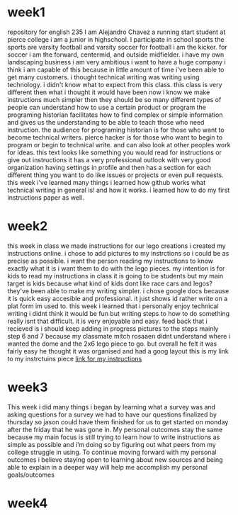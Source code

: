 # week1
repository for english 235 
 I am Alejandro Chavez a running start student at pierce college i am a junior in highschool. I participate in school sports the sports are varsity football and varsity soccer for football i am the kicker. for soccer i am the forward, centermid, and outside midfielder. i have my own landscaping business i am very ambitious i want to have a huge company i think i am capable of this because in little amount of time i've been able to get many customers. 
 i thought technical writing was writing using technology. i didn't know what to expect from this class. this class is very different then what i thought it would have been now i know we make instructions much simpler then they should be so many different types of people can understand how to use a certain product or program the programing historian facilitates how to find complex or simple information and gives us the understanding to be able to teach those who need instruction. the audience for programing historian is for those who want to become technical writers. 
 pierce hacker is for those who want to begin to program or begin to technical write. and can also look at other peoples work for ideas. this text looks like something you would read for instructions or give out instructions it has a very professional outlook with very good organization having settings in profile and then has a section for each different thing you want to do like issues or projects or even pull requests. this week i've learned many things i learned how github works what technical writing in general is! and how it works. i learned how to do my first instructions paper as well.


# week2
this week in class we made instructions for our lego creations i created my instructions online. i chose to add pictures to my instrctions so i could be as precise as possible. i want the person reading my instructions to know exactly what it is i want them to do with the lego pieces. 
my intention is for kids to read my instructions in class it is going to be students but my main target is kids because what kind of kids dont like race cars and legos? they've been able to make my writing simpler.
i chose google docs because it is quick easy accesible and professional. it just shows id rather write on a plat form im used to.
this week i learned that i personally enjoy technical writing i didnt think it would be fun but writing steps to how to do something really isnt that difficult. it is very enjoyable and easy.
feed back that i recieved is i should keep adding in progress pictures to the steps mainly step 6 and 7 because my classmate mitch rosaaen didnt understand where i wanted the dome and the 2x6 lego piece to go. but overall he felt it was fairly easy he thought it was organised and had a goog layout 
this is my link to my instrctuins piece
[link for my instructions](https://docs.google.com/document/d/1Y7jJPftWzs-iAqOrmPcXKeeIbmT3vXqRkLOkXvsOTxU/edit?usp=sharing)


# week3
 This week i did many things i began by learning what a survey was and asking questions for a survey we had to have our questions finalized by thursday so jason could have them finished for us to get started on monday after the friday that he was gone in.
	My personal outcomes stay the same because my main focus is still trying to learn how to write instructions as simple as possible and i’m doing so by figuring out what peers from my college struggle in using. To continue moving forward with my personal outcomes i believe staying open to learning about new sources and being able to explain in a deeper way will help me accomplish my personal goals/outcomes
# week4

